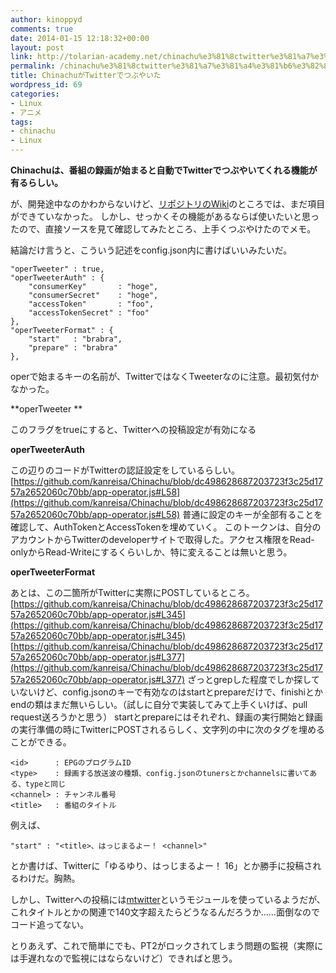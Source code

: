 ```yaml
---
author: kinoppyd
comments: true
date: 2014-01-15 12:18:32+00:00
layout: post
link: http://tolarian-academy.net/chinachu%e3%81%8ctwitter%e3%81%a7%e3%81%a4%e3%81%b6%e3%82%84%e3%81%84%e3%81%9f/
permalink: /chinachu%e3%81%8ctwitter%e3%81%a7%e3%81%a4%e3%81%b6%e3%82%84%e3%81%84%e3%81%9f
title: ChinachuがTwitterでつぶやいた
wordpress_id: 69
categories:
- Linux
- アニメ
tags:
- chinachu
- Linux
---
```


**Chinachuは、番組の録画が始まると自動でTwitterでつぶやいてくれる機能が有るらしい。**

が、開発途中なのかわからないけど、[リポジトリのWiki](https://github.com/kanreisa/Chinachu/wiki/Configuration)のところでは、まだ項目ができていなかった。
しかし、せっかくその機能があるならば使いたいと思ったので、直接ソースを見て確認してみたところ、上手くつぶやけたのでメモ。

結論だけ言うと、こういう記述をconfig.json内に書けばいいみたいだ。

    
    "operTweeter" : true,
    "operTweeterAuth" : {
        "consumerKey"       : "hoge",
        "consumerSecret"    : "hoge",
        "accessToken"       : "foo",
        "accessTokenSecret" : "foo"
    },
    "operTweeterFormat" : {
        "start"   : "brabra",
        "prepare" : "brabra"
    },


operで始まるキーの名前が、TwitterではなくTweeterなのに注意。最初気付かなかった。

**operTweeter **

このフラグをtrueにすると、Twitterへの投稿設定が有効になる

**operTweeterAuth**

この辺りのコードがTwitterの認証設定をしているらしい。
[https://github.com/kanreisa/Chinachu/blob/dc498628687203723f3c25d1757a2652060c70bb/app-operator.js#L58](https://github.com/kanreisa/Chinachu/blob/dc498628687203723f3c25d1757a2652060c70bb/app-operator.js#L58)
普通に設定のキーが全部有ることを確認して、AuthTokenとAccessTokenを埋めていく。
このトークンは、自分のアカウントからTwitterのdeveloperサイトで取得した。アクセス権限をRead-onlyからRead-Writeにするくらいしか、特に変えることは無いと思う。

**operTweeterFormat**

あとは、この二箇所がTwitterに実際にPOSTしているところ。
[https://github.com/kanreisa/Chinachu/blob/dc498628687203723f3c25d1757a2652060c70bb/app-operator.js#L345](https://github.com/kanreisa/Chinachu/blob/dc498628687203723f3c25d1757a2652060c70bb/app-operator.js#L345)
[https://github.com/kanreisa/Chinachu/blob/dc498628687203723f3c25d1757a2652060c70bb/app-operator.js#L377](https://github.com/kanreisa/Chinachu/blob/dc498628687203723f3c25d1757a2652060c70bb/app-operator.js#L377)
ざっとgrepした程度でしか探していないけど、config.jsonのキーで有効なのはstartとprepareだけで、finishiとかendの類はまだ無いらしい。（試しに自分で実装してみて上手くいけば、pull request送ろうかと思う）
startとprepareにはそれぞれ、録画の実行開始と録画の実行準備の時にTwitterにPOSTされるらしく、文字列の中に次のタグを埋めることができる。

    
    <id>      : EPGのプログラムID
    <type>    : 録画する放送波の種類、config.jsonのtunersとかchannelsに書いてある、typeと同じ
    <channel> : チャンネル番号
    <title>   : 番組のタイトル


例えば、

    
    "start" : "<title>、はっじまるよー！ <channel>"


とか書けば、Twitterに「ゆるゆり、はっじまるよー！ 16」とか勝手に投稿されるわけだ。胸熱。

しかし、Twitterへの投稿には[mtwitter](https://github.com/passcod/mtwitter)というモジュールを使っているようだが、これタイトルとかの関連で140文字超えたらどうなるんだろうか……面倒なのでコード追ってない。

とりあえず、これで簡単にでも、PT2がロックされてしまう問題の監視（実際には手遅れなので監視にはならないけど）できればと思う。
